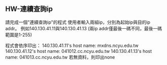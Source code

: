 HW-連續查詢ip
--

請完成一個"連續查詢ip"的程式
使用者輸入兩組ip，分別為起始ip與目的ip addr。
例如140.130.41.11與140.130.41.13 (兩ip addr僅最後一碼不同，最後一碼範圍是1-255)

程式會依序印出：
140.130.41.11's host name: mxdns.ncyu.edu.tw
140.130.41.12's host name: 041012.cc.ncyu.edu.tw
140.130.41.13's host name: 041013.cc.ncyu.edu.tw
若無資料，則印出none